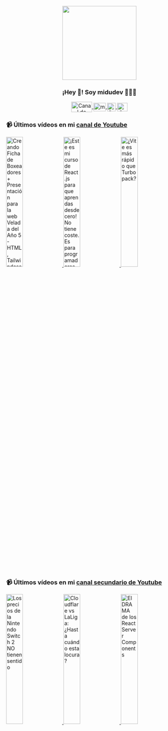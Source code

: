 <p align="center" width="300">
   <img align="center" width="200" src="https://user-images.githubusercontent.com/1561955/106762302-fda9de00-6635-11eb-99be-3ef744e60c0e.png" />
   <h3 align="center">¡Hey 👋! Soy midudev 👨🏻‍💻</h3>
</p>

<p align="center">
   <a href="https://twitch.tv/midudev" target="blank">
    <img align="center" src="https://upload.wikimedia.org/wikipedia/commons/c/ce/Twitch_logo_2019.svg" alt="Canal de Twitch de midudev" height="28px" width="56px" />
  </a>
  <span style="width: 8px;"> </span>
   <a href="https://youtube.com/midudev" target="blank">
    <img align="center" src="https://upload.wikimedia.org/wikipedia/commons/0/09/YouTube_full-color_icon_%282017%29.svg" alt="midudev" height="23px" width="33px" />
  </a>
  <span style="width: 8px;"> </span>
  <a href="https://instagram.com/midu.dev" target="blank">
    <img align="center" src="https://upload.wikimedia.org/wikipedia/commons/e/e7/Instagram_logo_2016.svg" alt="Canal de Instagram de midu.dev" height="23px" width="23px" />
  </a>
  <span style="width: 8px;"> </span>
  <a href="https://twitter.com/midudev" target="blank">
    <img align="center" src="https://upload.wikimedia.org/wikipedia/commons/thumb/6/6f/Logo_of_Twitter.svg/2491px-Logo_of_Twitter.svg.png" alt="Canal de Twitter de midudev" height="23px" width="28px" />
  </a>
</p>

### 📹 Últimos vídeos en mi [canal de Youtube](https://youtube.com/midudev?sub_confirmation=1)

<a href='https://youtu.be/taK-DtjNXGI' target='_blank'>
  <img width='30%' src='https://img.youtube.com/vi/taK-DtjNXGI/mqdefault.jpg' alt='Creando Ficha de Boxeadores + Presentación para la web Velada del Año 5 - HTML, Tailwindcss & Astro' />
</a>
<a href='https://youtu.be/xaVdbNM72zw' target='_blank'>
  <img width='30%' src='https://img.youtube.com/vi/xaVdbNM72zw/mqdefault.jpg' alt='¡Este es mi curso de React.js para que aprendas desde cero!  No tiene coste. Es para programadores q' />
</a>
<a href='https://youtu.be/BgGIXRTKsi8' target='_blank'>
  <img width='30%' src='https://img.youtube.com/vi/BgGIXRTKsi8/mqdefault.jpg' alt='¿Vite es más rápido que Turbopack?' />
</a>

### 📹 Últimos vídeos en mi [canal secundario de Youtube](https://youtube.com/midulive?sub_confirmation=1)

<a href='https://youtu.be/vuC4mrNbvxE' target='_blank'>
  <img width='30%' src='https://img.youtube.com/vi/vuC4mrNbvxE/mqdefault.jpg' alt='Los precios de la Nintendo Switch 2 NO tienen sentido' />
</a>
<a href='https://youtu.be/zkS1Tr9ZA9o' target='_blank'>
  <img width='30%' src='https://img.youtube.com/vi/zkS1Tr9ZA9o/mqdefault.jpg' alt='Cloudflare vs LaLiga: ¿Hasta cuándo esta locura?' />
</a>
<a href='https://youtu.be/mnt2bCPyJDw' target='_blank'>
  <img width='30%' src='https://img.youtube.com/vi/mnt2bCPyJDw/mqdefault.jpg' alt='El DRAMA de los React Server Components' />
</a>